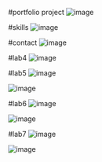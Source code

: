 #portfolio project
![image](https://user-images.githubusercontent.com/78751531/109214104-9e299300-77db-11eb-98d7-de8f1df0eaef.png)


#skills
![image](https://user-images.githubusercontent.com/78751531/109416551-216c0400-79e9-11eb-8dba-9f3239454b96.png)


#contact
![image](https://user-images.githubusercontent.com/78751531/109416455-8c690b00-79e8-11eb-968d-20e6bc625e6a.png)


#lab4
![image](https://user-images.githubusercontent.com/78751531/113024748-eb1cd280-91a8-11eb-86d0-7a747086bd5d.png)


#lab5
![image](https://user-images.githubusercontent.com/78751531/113172061-e3713280-9269-11eb-9917-bb5c0c20b3c2.png)


![image](https://user-images.githubusercontent.com/78751531/113184760-6947aa80-9277-11eb-9e4e-65bde977edf5.png)


#lab6
![image](https://user-images.githubusercontent.com/78751531/113754996-9f7ea180-9731-11eb-8282-766bd683c1d7.png)


![image](https://user-images.githubusercontent.com/78751531/113755041-ac9b9080-9731-11eb-90b1-8681ffc20354.png)


#lab7
![image](https://user-images.githubusercontent.com/78751531/113768691-effdfb00-9741-11eb-9868-03c3eca3390e.png)


![image](https://user-images.githubusercontent.com/78751531/113776357-a87c6c80-974b-11eb-8733-d5cf4e742212.png)






